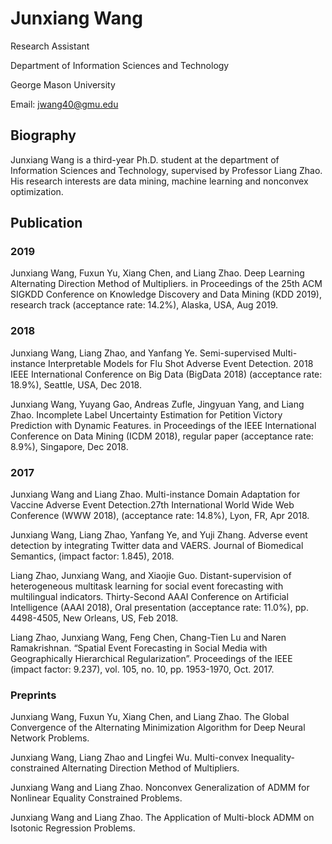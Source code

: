 # Junxiang Wang
Research Assistant 

Department of Information Sciences and Technology

George Mason University

Email: jwang40@gmu.edu

## Biography

Junxiang Wang is a third-year Ph.D. student at the department of Information Sciences and Technology, supervised by Professor Liang Zhao. His research interests are data mining, machine learning and nonconvex optimization.

## Publication
### 2019
Junxiang Wang, Fuxun Yu, Xiang Chen, and Liang Zhao. Deep Learning Alternating Direction Method of Multipliers. in Proceedings of the 25th ACM SIGKDD Conference on Knowledge Discovery and Data Mining (KDD 2019), research track (acceptance rate: 14.2%), Alaska, USA, Aug 2019.
### 2018
Junxiang Wang, Liang Zhao, and Yanfang Ye. Semi-supervised Multi-instance Interpretable Models for Flu Shot Adverse Event Detection. 2018 IEEE International Conference on Big Data (BigData 2018) (acceptance rate: 18.9%), Seattle, USA, Dec 2018.

Junxiang Wang, Yuyang Gao, Andreas Zufle, Jingyuan Yang, and Liang Zhao. Incomplete Label Uncertainty Estimation for Petition Victory Prediction with Dynamic Features. in Proceedings of the IEEE International Conference on Data Mining (ICDM 2018), regular paper (acceptance rate: 8.9%), Singapore, Dec 2018.
### 2017
Junxiang Wang and Liang Zhao. Multi-instance Domain Adaptation for Vaccine Adverse Event Detection.27th International World Wide Web Conference (WWW 2018), (acceptance rate: 14.8%), Lyon, FR, Apr 2018.

Junxiang Wang, Liang Zhao, Yanfang Ye, and Yuji Zhang. Adverse event detection by integrating Twitter data and VAERS. Journal of Biomedical Semantics, (impact factor: 1.845), 2018.

Liang Zhao, Junxiang Wang, and Xiaojie Guo. Distant-supervision of heterogeneous multitask learning for social event forecasting with multilingual indicators. Thirty-Second AAAI Conference on Artificial Intelligence (AAAI 2018), Oral presentation (acceptance rate: 11.0%), pp. 4498-4505, New Orleans, US, Feb 2018.

Liang Zhao, Junxiang Wang, Feng Chen, Chang-Tien Lu and Naren Ramakrishnan. “Spatial Event Forecasting in Social Media with Geographically Hierarchical Regularization”. Proceedings of the IEEE (impact factor: 9.237), vol. 105, no. 10, pp. 1953-1970, Oct. 2017.
### Preprints
Junxiang Wang, Fuxun Yu, Xiang Chen, and Liang Zhao. The Global Convergence of the Alternating Minimization Algorithm for Deep Neural Network Problems.

Junxiang Wang, Liang Zhao and Lingfei Wu. Multi-convex Inequality-constrained Alternating Direction Method of Multipliers.

Junxiang Wang and Liang Zhao. Nonconvex Generalization of ADMM for Nonlinear Equality Constrained Problems.

Junxiang Wang and Liang Zhao. The Application of Multi-block ADMM on Isotonic Regression Problems.
